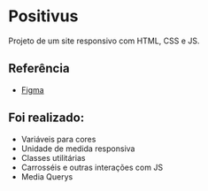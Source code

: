 
# Positivus

Projeto de um site responsivo com HTML, CSS e JS.


## Referência

 - [Figma](https://www.figma.com/file/cDJ3F36oS0bT4TFp25kYPE/Positivus-Landing-Page-Design-(Community)?type=design&node-id=25-145&mode=design&t=6gBBFZNiECqI9vMj-0)

## Foi realizado:

- Variáveis para cores
- Unidade de medida responsiva
- Classes utilitárias
- Carrosséis e outras interações com JS
- Media Querys

